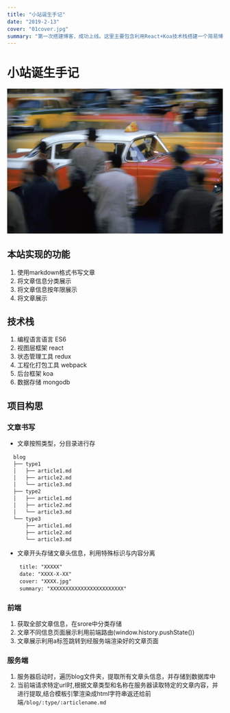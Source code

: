 ```yaml
---
title: "小站诞生手记"
date: "2019-2-13"
cover: "01cover.jpg"
summary: "第一次搭建博客，成功上线。这里主要包含利用React+Koa技术栈搭建一个简易博客网站的技术思路"
---
```


# 小站诞生手记

![image](01cover.jpg)

## 本站实现的功能

1. 使用markdown格式书写文章
2. 将文章信息分类展示
3. 将文章信息按年限展示
4. 将文章展示

## 技术栈

1. 编程语言语言 ES6
2. 视图层框架 react
3. 状态管理工具 redux
4. 工程化打包工具 webpack
5. 后台框架 koa
6. 数据存储 mongodb

## 项目构思

### 文章书写

- 文章按照类型，分目录进行存

```dir
  blog
  ├── type1
  │   ├── article1.md
  │   ├── article2.md
  │   └── article3.md
  ├── type2
  │   ├── article1.md
  │   ├── article2.md
  │   └── article3.md
  └── type3
      ├── article1.md
      ├── article2.md
      └── article3.md
```

- 文章开头存储文章头信息，利用特殊标识与内容分离

```html
    title: "XXXXX"
    date: "XXXX-X-XX"
    cover: "XXXX.jpg"
    summary: "XXXXXXXXXXXXXXXXXXXXXXXX"
```

### 前端

1. 获取全部文章信息，在srore中分类存储
2. 文章不同信息页面展示利用前端路由(window.history.pushState())
3. 文章展示利用a标签跳转到经服务端渲染好的文章页面

### 服务端

1. 服务器启动时，遍历blog文件夹，提取所有文章头信息，并存储到数据库中
2. 当前端请求特定url时,根据文章类型和名称在服务器读取特定的文章内容，并进行提取,结合模板引擎渲染成html字符串返还给前端`/blog/:type/:articlename.md`
